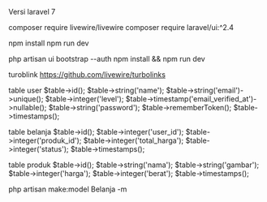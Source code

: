 Versi laravel 7

composer require livewire/livewire
composer require laravel/ui:^2.4


npm install
npm run dev

php artisan ui bootstrap --auth
npm install && npm run dev

turoblink https://github.com/livewire/turbolinks
  <script src="https://cdn.jsdelivr.net/gh/livewire/turbolinks@v0.1.x/dist/livewire-turbolinks.js" data-turbolinks-eval="false" data-turbo-eval="false"></script>


  table user
    $table->id();
    $table->string('name');
    $table->string('email')->unique();
    $table->integer('level');
    $table->timestamp('email_verified_at')->nullable();
    $table->string('password');
    $table->rememberToken();
    $table->timestamps();

table belanja
    $table->id();
    $table->integer('user_id');
    $table->integer('produk_id');
    $table->integer('total_harga');
    $table->integer('status');
    $table->timestamps();

table produk
    $table->id();
    $table->string('nama');
    $table->string('gambar');
    $table->integer('harga');
    $table->integer('berat');
    $table->timestamps();


php artisan make:model Belanja -m